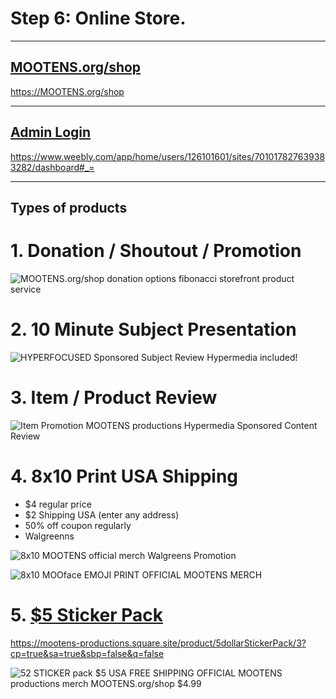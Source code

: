 
# Step 6: Online Store.

---

## [MOOTENS.org/shop](https://MOOTENS.org/shop)

https://MOOTENS.org/shop

---

## [Admin Login](https://www.weebly.com/app/home/users/126101601/sites/701017827639383282/dashboard#_=)

https://www.weebly.com/app/home/users/126101601/sites/701017827639383282/dashboard#_=


---

## Types of products

# 1. Donation / Shoutout / Promotion

![MOOTENS.org/shop donation options fibonacci storefront product service](https://s3-us-west-2.amazonaws.com/s.cdpn.io/2971879/Dontation%20Shoutout%2C%20Message%20Review%2C%20Hypermedia%20included%20(1).jpg)

# 2. 10 Minute Subject Presentation

![HYPERFOCUSED Sponsored Subject Review Hypermedia included!](https://s3-us-west-2.amazonaws.com/s.cdpn.io/2971879/HYPERFOCUSED%20Sponsored%20Subject%20Review%20Hypermedia%20included!.png)

# 3. Item / Product Review

![Item Promotion MOOTENS productions Hypermedia Sponsored Content Review](https://s3-us-west-2.amazonaws.com/s.cdpn.io/2971879/Item%20Promotion%20MOOTENS%20productions%20Hypermedia%20Sponsored%20Content%20Review.png)

# 4. 8x10 Print USA Shipping

- $4 regular price
- $2 Shipping USA (enter any address)
- 50% off coupon regularly
- Walgreenns

![8x10 MOOTENS official merch Walgreens Promotion](https://s3-us-west-2.amazonaws.com/s.cdpn.io/2971879/s701017827639383282_p14_i1_w1080.jpeg)

![8x10 MOOface EMOJI PRINT OFFICIAL MOOTENS MERCH](https://s3-us-west-2.amazonaws.com/s.cdpn.io/2971879/8x10%20MOOface%20EMOJI%20PRINT%20OFFICIAL%20MOOTENS%20MERCH.png)



# 5. [$5 Sticker Pack ](https://mootens-productions.square.site/product/5dollarStickerPack/3?cp=true&sa=true&sbp=false&q=false)

https://mootens-productions.square.site/product/5dollarStickerPack/3?cp=true&sa=true&sbp=false&q=false

![52 STICKER pack $5 USA FREE SHIPPING OFFICIAL MOOTENS productions merch MOOTENS.org/shop
$4.99](https://s3-us-west-2.amazonaws.com/s.cdpn.io/2971879/s701017827639383282_p3_i19_w1530.jpeg)
